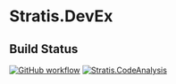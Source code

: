 # Stratis.DevEx

## Build Status
[![GitHub workflow](https://github.com/stratisdevex/Stratis.DevEx/actions/workflows/publish-packages-myget.yml/badge.svg)](https://www.myget.org/feed/stratisdevex/package/vsix/Stratis.VS.StratisEVM.09bed5a1-7734-4cff-9412-d17961f1a291)
[![Stratis.CodeAnalysis](https://img.shields.io/myget/stratisdevex/vpre/Stratis.CodeAnalysis?label=Stratis.CodeAnalysis&style=plastic)](https://www.myget.org/feed/stratisdevex/package/nuget/Stratis.CodeAnalysis)